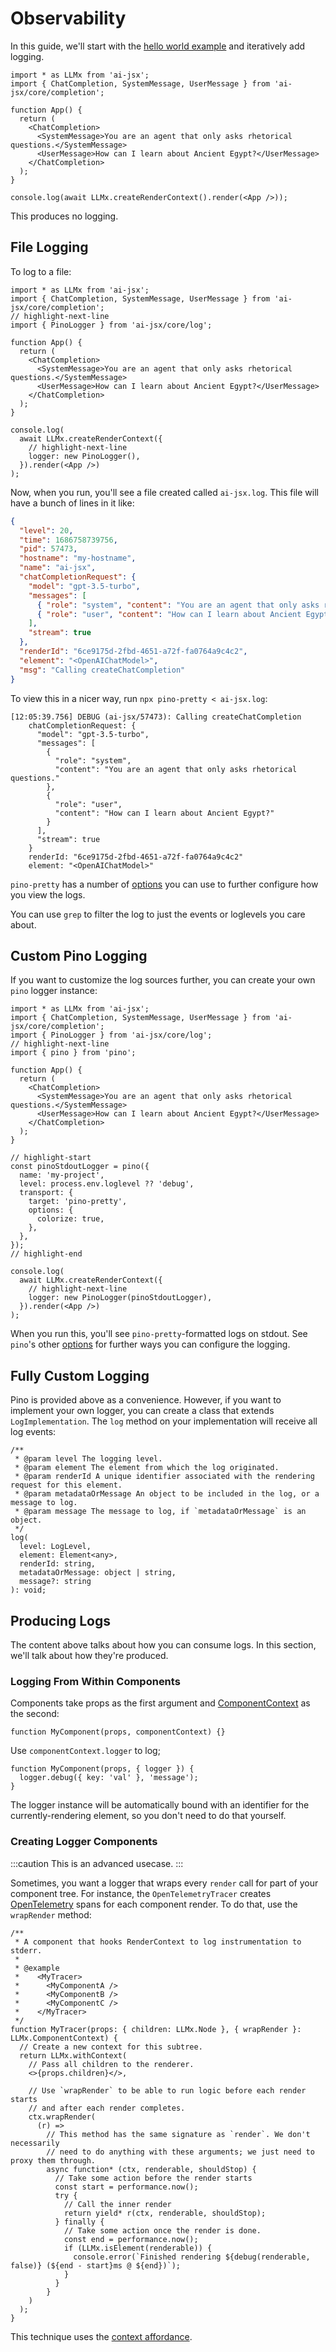# Observability

In this guide, we'll start with the [hello world example](https://github.com/fixie-ai/ai-jsx-template) and iteratively add logging.

```tsx file="index.tsx"
import * as LLMx from 'ai-jsx';
import { ChatCompletion, SystemMessage, UserMessage } from 'ai-jsx/core/completion';

function App() {
  return (
    <ChatCompletion>
      <SystemMessage>You are an agent that only asks rhetorical questions.</SystemMessage>
      <UserMessage>How can I learn about Ancient Egypt?</UserMessage>
    </ChatCompletion>
  );
}

console.log(await LLMx.createRenderContext().render(<App />));
```

This produces no logging.

## File Logging

To log to a file:

```tsx file="index.tsx"
import * as LLMx from 'ai-jsx';
import { ChatCompletion, SystemMessage, UserMessage } from 'ai-jsx/core/completion';
// highlight-next-line
import { PinoLogger } from 'ai-jsx/core/log';

function App() {
  return (
    <ChatCompletion>
      <SystemMessage>You are an agent that only asks rhetorical questions.</SystemMessage>
      <UserMessage>How can I learn about Ancient Egypt?</UserMessage>
    </ChatCompletion>
  );
}

console.log(
  await LLMx.createRenderContext({
    // highlight-next-line
    logger: new PinoLogger(),
  }).render(<App />)
);
```

Now, when you run, you'll see a file created called `ai-jsx.log`. This file will have a bunch of lines in it like:

```json file="ai-jsx.log"
{
  "level": 20,
  "time": 1686758739756,
  "pid": 57473,
  "hostname": "my-hostname",
  "name": "ai-jsx",
  "chatCompletionRequest": {
    "model": "gpt-3.5-turbo",
    "messages": [
      { "role": "system", "content": "You are an agent that only asks rhetorical questions." },
      { "role": "user", "content": "How can I learn about Ancient Egypt?" }
    ],
    "stream": true
  },
  "renderId": "6ce9175d-2fbd-4651-a72f-fa0764a9c4c2",
  "element": "<OpenAIChatModel>",
  "msg": "Calling createChatCompletion"
}
```

To view this in a nicer way, run `npx pino-pretty < ai-jsx.log`:

```
[12:05:39.756] DEBUG (ai-jsx/57473): Calling createChatCompletion
    chatCompletionRequest: {
      "model": "gpt-3.5-turbo",
      "messages": [
        {
          "role": "system",
          "content": "You are an agent that only asks rhetorical questions."
        },
        {
          "role": "user",
          "content": "How can I learn about Ancient Egypt?"
        }
      ],
      "stream": true
    }
    renderId: "6ce9175d-2fbd-4651-a72f-fa0764a9c4c2"
    element: "<OpenAIChatModel>"
```

`pino-pretty` has a number of [options](https://github.com/pinojs/pino-pretty#cli-arguments) you can use to further configure how you view the logs.

You can use `grep` to filter the log to just the events or loglevels you care about.

## Custom Pino Logging

If you want to customize the log sources further, you can create your own `pino` logger instance:

```tsx file="index.tsx"
import * as LLMx from 'ai-jsx';
import { ChatCompletion, SystemMessage, UserMessage } from 'ai-jsx/core/completion';
import { PinoLogger } from 'ai-jsx/core/log';
// highlight-next-line
import { pino } from 'pino';

function App() {
  return (
    <ChatCompletion>
      <SystemMessage>You are an agent that only asks rhetorical questions.</SystemMessage>
      <UserMessage>How can I learn about Ancient Egypt?</UserMessage>
    </ChatCompletion>
  );
}

// highlight-start
const pinoStdoutLogger = pino({
  name: 'my-project',
  level: process.env.loglevel ?? 'debug',
  transport: {
    target: 'pino-pretty',
    options: {
      colorize: true,
    },
  },
});
// highlight-end

console.log(
  await LLMx.createRenderContext({
    // highlight-next-line
    logger: new PinoLogger(pinoStdoutLogger),
  }).render(<App />)
);
```

When you run this, you'll see `pino-pretty`-formatted logs on stdout. See `pino`'s other [options](https://github.com/pinojs/pino) for further ways you can configure the logging.

## Fully Custom Logging

Pino is provided above as a convenience. However, if you want to implement your own logger, you can create a class that extends `LogImplementation`. The `log` method on your implementation will receive all log events:

```tsx
/**
 * @param level The logging level.
 * @param element The element from which the log originated.
 * @param renderId A unique identifier associated with the rendering request for this element.
 * @param metadataOrMessage An object to be included in the log, or a message to log.
 * @param message The message to log, if `metadataOrMessage` is an object.
 */
log(
  level: LogLevel,
  element: Element<any>,
  renderId: string,
  metadataOrMessage: object | string,
  message?: string
): void;
```

## Producing Logs

The content above talks about how you can consume logs. In this section, we'll talk about how they're produced.

### Logging From Within Components

Components take props as the first argument and [ComponentContext](https://github.com/fixie-ai/ai-jsx/blob/79444f809201b1d9dd0525239afcdd83e091818d/packages/ai-jsx/src/index.ts#L4) as the second:

```tsx
function MyComponent(props, componentContext) {}
```

Use `componentContext.logger` to log;

```tsx
function MyComponent(props, { logger }) {
  logger.debug({ key: 'val' }, 'message');
}
```

The logger instance will be automatically bound with an identifier for the currently-rendering element, so you don't need to do that yourself.

### Creating Logger Components

:::caution
This is an advanced usecase.
:::

Sometimes, you want a logger that wraps every `render` call for part of your component tree. For instance, the `OpenTelemetryTracer` creates [OpenTelemetry](https://opentelemetry.io/) spans for each component render. To do that, use the `wrapRender` method:

```tsx
/**
 * A component that hooks RenderContext to log instrumentation to stderr.
 *
 * @example
 *    <MyTracer>
 *      <MyComponentA />
 *      <MyComponentB />
 *      <MyComponentC />
 *    </MyTracer>
 */
function MyTracer(props: { children: LLMx.Node }, { wrapRender }: LLMx.ComponentContext) {
  // Create a new context for this subtree.
  return LLMx.withContext(
    // Pass all children to the renderer.
    <>{props.children}</>,

    // Use `wrapRender` to be able to run logic before each render starts
    // and after each render completes.
    ctx.wrapRender(
      (r) =>
        // This method has the same signature as `render`. We don't necessarily
        // need to do anything with these arguments; we just need to proxy them through.
        async function* (ctx, renderable, shouldStop) {
          // Take some action before the render starts
          const start = performance.now();
          try {
            // Call the inner render
            return yield* r(ctx, renderable, shouldStop);
          } finally {
            // Take some action once the render is done.
            const end = performance.now();
            if (LLMx.isElement(renderable)) {
              console.error(`Finished rendering ${debug(renderable, false)} (${end - start}ms @ ${end})`);
            }
          }
        }
    )
  );
}
```

This technique uses the [context affordance](./rules-of-jsx.md#context).

<!-- TODO: move `WeightsAndBiasesTracer and OpenTelemetryTracer into batteries and document them here. -->
